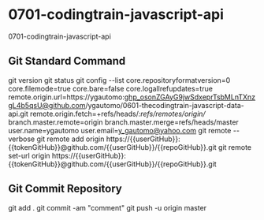 <!-- /**
 * Project: 01 The Coding Train -- Working with Data and APIs in JavaScript
 * Filename: 01 The Coding Train -- Working with Data and APIs in JavaScript- Notes.txt
 * Course: 01 The Coding Train -- Working with Data and APIs in JavaScript
 * Description: 01 The Coding Train -- Working with Data and APIs in JavaScript- Yotube Playlist
 * Directory: D:\06 Training Course\07 JavaScript\01 The Coding Train -- Working with Data and APIs in JavaScript
 * Reference Link: https://www.youtube.com/playlist?list=PLRqwX-V7Uu6YxDKpFzf_2D84p0cyk4T7X
 * Repository: https://github.com/ygautomo/0701-codingtrain-javascript-api.git
 * 
 * Author: Yugo Gautomo
 * Status: Final April 01, 2022
 */  -->

# 0701-codingtrain-javascript-api
0701-codingtrain-javascript-api

## Git Standard Command
git version
git status
git config --list
  core.repositoryformatversion=0
  core.filemode=true
  core.bare=false
  core.logallrefupdates=true
  remote.origin.url=https://ygautomo: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@github.com/ygautomo/0601-thecodingtrain-javascript-data-api.git
  remote.origin.fetch=+refs/heads/*:refs/remotes/origin/*
  branch.master.remote=origin
  branch.master.merge=refs/heads/master
  user.name=ygautomo
  user.email=y_gautomo@yahoo.com
git remote --verbose
git remote add origin https://{{userGitHub}}:{{tokenGitHub}}@github.com/{{userGitHub}}/{{repoGitHub}}.git
git remote set-url origin https://{{userGitHub}}:{{tokenGitHub}}@github.com/{{userGitHub}}/{{repoGitHub}}.git

## Git Commit Repository
git add .
git commit -am "comment"
git push -u origin master
